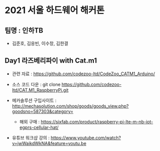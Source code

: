 # 2021 서울 하드웨어 해커톤 

## 팀명 : 인하TB

  - 김준호, 김응빈, 이수창, 김한결

## Day1 라즈베리파이 with Cat.m1

  - 관련 자료 : https://github.com/codezoo-ltd/CodeZoo_CATM1_Arduino/
  
  - 소스 코드 다운 : git clone https://github.com/codezoo-ltd/CAT.M1_RaspberryPi.git
  
  - 메카솔루션 구입사이트 : http://mechasolution.com/shop/goods/goods_view.php?goodsno=587303&category=
      - 해외 구매 : https://sixfab.com/product/raspberry-pi-lte-m-nb-iot-egprs-cellular-hat/
  
  - 유튜브 워크샵 강의 : https://www.youtube.com/watch?v=jwWaikdWkNA&feature=youtu.be 
